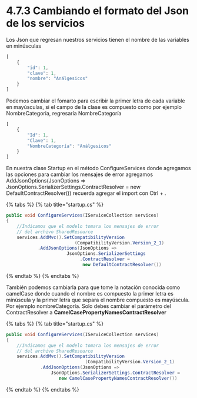 # 4.7.3 Cambiando el formato del Json de los servicios

Los Json que regresan nuestros servicios tienen el nombre de las variables en minúsculas

```javascript
[
    {
        "id": 1,
        "clave": 1,
        "nombre": "Análgesicos"
    }
]
```

Podemos cambiar el fomarto para escribir la primer letra de cada variable en mayúsculas, si el campo de la clase es compuesto como por ejemplo NombreCategoria, regresaría NombreCategoría

```javascript
[
    {
        "Id": 1,
        "Clave": 1,
        "NombreCategoría": "Análgesicos"
    }
]
```

En nuestra clase Startup en el método ConfigureServices donde agregamos las opciones para cambiar los mensajes de error agregamos AddJsonOptions\(JsonOptions =&gt; JsonOptions.SerializerSettings.ContractResolver = new DefaultContractResolver\(\)\) recuerda agregar el import con Ctrl + .

{% tabs %}
{% tab title="startup.cs" %}
```csharp
public void ConfigureServices(IServiceCollection services)
{
    //Indicamos que el modelo tomara los mensajes de error
    // del archivo SharedResource
    services.AddMvc().SetCompatibilityVersion
                          (CompatibilityVersion.Version_2_1)
            .AddJsonOptions(JsonOptions => 
                       JsonOptions.SerializerSettings
                            .ContractResolver = 
                             new DefaultContractResolver())    
```
{% endtab %}
{% endtabs %}

También podemos cambiarla para que tome la notación conocida como camelCase donde cuando el nombre es compuesto la primer letra es minúscula y la primer letra que separa el nombre compuesto es mayúscula. Por ejemplo nombreCategoría. Solo debes cambiar el parámetro del ContractResolver a **CamelCasePropertyNamesContractResolver** 

{% tabs %}
{% tab title="startup.cs" %}
```csharp
public void ConfigureServices(IServiceCollection services)
{
    //Indicamos que el modelo tomara los mensajes de error
    // del archivo SharedResource
    services.AddMvc().SetCompatibilityVersion
                              (CompatibilityVersion.Version_2_1)
             .AddJsonOptions(JsonOptions => 
                 JsonOptions.SerializerSettings.ContractResolver = 
                    new CamelCasePropertyNamesContractResolver())
```
{% endtab %}
{% endtabs %}

